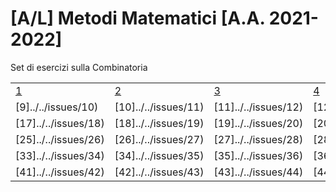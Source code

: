 # [A/L] Metodi Matematici [A.A. 2021-2022]

Set di esercizi sulla Combinatoria

|    |    |    |    |    |     |    |    |
|----|----|----|----|----|-----|----|----|
| [1](../../issues/02)  | [2](../../issues/03)  | [3](../../issues/04)  | [4](../../issues/05)  | [5]../../issues/06)  | [6]../../issues/07)  | [7]../../issues/08)  | [8]../../issues/09)  |
| [9]../../issues/10)  | [10]../../issues/11) | [11]../../issues/12) | [12]../../issues/13) | [13]../../issues/14) | [14]../../issues/15)  | [15]../../issues/16) | [16]../../issues/17) |
| [17]../../issues/18) | [18]../../issues/19) | [19]../../issues/20) | [20]../../issues/21) | [21]../../issues/22) | [22]../../issues/23)  | [23]../../issues/24) | [24]../../issues/25) |
| [25]../../issues/26) | [26]../../issues/27) | [27]../../issues/28) | [28]../../issues/29) | [29]../../issues/30) | [30]../../issues/31)  | [31]../../issues/32) | [32]../../issues/33) |
| [33]../../issues/34) | [34]../../issues/35) | [35]../../issues/36) | [36]../../issues/37) | [37]../../issues/38) | [38]../../issues/39) | [39]../../issues/40) | [40]../../issues/41) |
| [41]../../issues/42) | [42]../../issues/43) | [43]../../issues/44) | [44]../../issues/45) | [45]../../issues/46) | [46]../../issues/47)  | [47]../../issues/48) | [48](https://github.com/sapienzastudentsnetwork/mmi2122/issues/49) |
